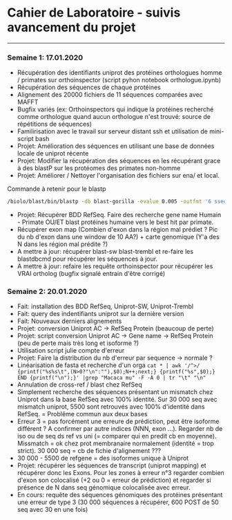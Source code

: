 # Cahier de Laboratoire - suivis avancement du projet
***

### Semaine 1: 17.01.2020
* Récupération des identifiants uniprot des protéines orthologues homme / primates sur orthoinspector (script pyhon notebook orthologue.ipynb)
* Récupération des séquences de chaque protéines
* Alignement des 20000 fichiers de 11 séquences comparées avec MAFFT
* Bugfix variés (ex: Orthoinspectors qui indique la protéines recherché comme orthologue quand aucun orthologue n'est trouvé: source de répétitions de séquences)
* Familirisation avec le travail sur serveur distant ssh et utilisation de mini-script bash
* Projet: Amélioration des séquences en utilisant une base de données locale de uniprot récente
* Projet: Modifier la récupération des séquences en les récupérant grace à des blastP sur les protéomes des primates non-homme 
* Projet: Améliorer / Nettoyer l'organisation des fichiers sur ena/ et local.

Commande à retenir pour le blastp
```bash
/biolo/blast/bin/blastp -db blast-gorilla -evalue 0.005 -outfmt '6 sseqid sseq' -max_target_seqs 1 -query fakeseq.fasta | awk 'BEGIN{FS="\t"; OFS="\n"}{gsub(/-/, "", $2); print ">"$1,$2}'
```

* Projet: Récupérer BDD RefSeq. Faire des recherche gene name Humain - Primate OU/ET blast protéines humaine vers le best hit par primate.
* Récupérer exon map (Combien d'exon dans la région mal prédiet ? Pic du nb d'exon dans une window de 10 AA?) + carte genomique (Y'a des N dans les région mal prédite ?)
* A mettre à jour: récupérer blast-sw blast-trembl et re-faire les blastdbcmd pour récupérer les séquences à jour.
* A mettre à jour: refaire les requête orthoinspector pour récupérer les VRAI ortholog (bugfix signalé entrain d'être corrigé)

### Semaine 2: 20.01.2020
* Fait: installation des BDD RefSeq, Uniprot-SW, Uniprot-Trembl
* Fait: query des indentifiants uniprot sur la dernière version
* Fait: Nouveaux derniers alignements
* Projet: conversion Uniprot AC -> RefSeq Protein (beaucoup de perte)
* Projet: script conversion Uniprot AC -> Gene name -> RefSeq Protein (peu de perte mais très long et isoforme ?)
* Utilisation script julie compte d'erreur
* Projet: Faire la distribution du nb d'erreur par sequence -> normale ?
* Linéarisation de fasta et recherche d'un orga 
```cat * | awk '/^>/ {printf("%s%s\t",(N>0?"\n":""),$0);N++;next;} {printf("%s",$0);} END {printf("\n");}' |grep "Macaca mu" -F -A 0 | tr "\t" "\n"```
* Annulation de cross-ref / blast chez RefSeq
* Simplement recherche des séquences présentant un mismatch chez Uniprot dans la base RefSeq avec 100% identité. Sur 30 000 seq avec mismatch uniprot, 5500 sont retrouvés avec 100% d'identité dans RefSeq. = Problême commun aux deux bases
* Erreur 3 = pas forcément une erreure de prédiction, peut être isoforme différent ? A confirmer par autre indices (NNN, exon ...). Regarder nb de iso ou de seq ds ref vs uni (= comparer qui en predit cb en moyenne). Missmatch = ok chez prot membranaire normalement (identité = trop strict). 30 000 seq = cb de fichie d'alignement ???
* 30 000 - 5500 de refgene = des isoformes unique à Uniprot
* Projet: récupérer les séquences de transcript (uniprot mapping) et récupérer donc les Exons. Pour les zones à erreur n°3 regarder combien d'exon son colocalisé (+2 ou 0 = erreur de prédiction) et regarder si présence de N dans seq génomique colocalisée avec erreur.
* En cours: requête des séquences génomiques des protéines présentant une erreur de type 3 (30 000 séquences à récupérer, 600 POST de 50 seq avec 30 en une fois)
